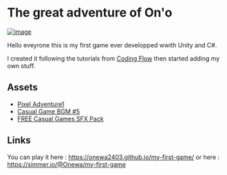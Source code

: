 # The great adventure of On'o

[![image](https://user-images.githubusercontent.com/53059733/146869836-78838d6c-0f72-4389-ba94-09df7b0ca63e.png)](https://onewa2403.github.io/my-first-game/)

Hello eveyrone this is my first game ever developped wwith Unity and C#.

I created it following the tutorials from [Coding Flow](https://www.youtube.com/c/CodinginFlow) then started adding my own stuff.

## Assets
- [Pixel Adventure1](https://assetstore.unity.com/packages/2d/characters/pixel-adventure-1-155360)
- [Casual Game BGM #5](https://assetstore.unity.com/packages/audio/music/casual-game-bgm-5-135943)
- [FREE Casual Games SFX Pack](https://assetstore.unity.com/packages/audio/sound-fx/free-casual-game-sfx-pack-54116)

## Links
You can play it here : https://onewa2403.github.io/my-first-game/ or here : https://simmer.io/@Onewa/my-first-game
